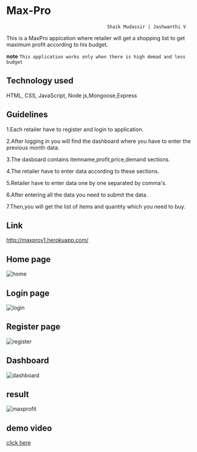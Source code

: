 # Max-Pro
                                         Shaik Mudassir | Jashwanthi V
This is a MaxPro appication where retailer will get a shopping list to get maximum profit according to his budget.

**note**
`This application works only when there is high demad and less budget`

## Technology used
HTML, CSS, JavaScript, Node js,Mongoose,Express

## Guidelines
1.Each retailer have to register and login to application.   

2.After logging in you will find the dashboard where you have to enter the previous month data.

3.The dasboard contains itemname,profit,price,demand sections.

4.The retailer have to enter data according to these sections.

5.Retailer have to enter data one by one separated by comma's.

6.After entering all the data you need to submit the data.

7.Then,you will get the list of items and quantity which you need to buy.

## Link
http://maxprov1.herokuapp.com/

## Home page
![home](images/home.png)

## Login page
![login](images/login.png)

## Register page
![register](images/register.png)

## Dashboard
![dashboard](images/dashboard.png)

## result
![maxprofit](images/maxprofit.png)

## demo video
[click here](https://youtu.be/eSi3MGR1d8c)
